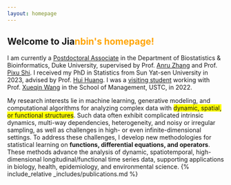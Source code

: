 ```yaml
---
layout: homepage
---
```


## Welcome to Jia<n style="color: orange;">nbin's homepage!

I am currently a [Postdoctoral Associate](https://biostat.duke.edu/profile/jianbin-tan) in the Department of Biostatistics & Bioinformatics, Duke University, supervised by Prof. [Anru Zhang](https://anruzhang.github.io) and Prof. [Pixu Shi](https://pixushi.github.io). I received my PhD in Statistics from Sun Yat-sen University in 2023, advised by Prof. [Hui Huang](http://cfas.ruc.edu.cn/kydw/zzyjy/hh/index.htm). I was a [visiting student](https://statlab905.github.io/author/jianbin-tan/) working with Prof. [Xueqin Wang](https://bs.ustc.edu.cn/english/profile.php?id=650) in the School of Management, USTC, in 2022.

My research interests lie in machine learning, generative modeling, and computational algorithms for analyzing complex data with <span style="background-color: yellow;">dynamic, spatial, or functional structures</span>. Such data often exhibit complicated intrinsic dynamics, multi-way dependencies, heterogeneity, and noisy or irregular sampling, as well as challenges in high- or even infinite-dimensional settings. To address these challenges, I develop new methodologies for statistical learning on **functions, differential equations, and operators**. These methods advance the analysis of dynamic, spatiotemporal, high-dimensional longitudinal/functional time series data, supporting applications in biology, health, epidemiology, and environmental science.
{% include_relative _includes/publications.md %}